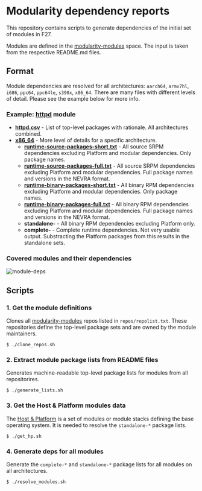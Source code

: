 # Modularity dependency reports

This repository contains scripts to generate dependencies of the initial set of modules in F27.

Modules are defined in the [modularity-modules](https://github.com/modularity-modules) space. The input is taken from the respective README.md files.

## Format

Module dependencies are resolved for all architectures: `aarch64`, `armv7hl`, `i686`, `ppc64`, `ppc64le`, `s390x`, `x86_64`. There are many files with different levels of detail. Please see the example below for more info.

### Example: [httpd](modules/httpd) module

  * [**httpd.csv**](modules/httpd/httpd.csv) - List of top-level packages with rationale. All architectures combined.
  * [**x86_64**](modules/httpd/x86_64) - More level of details for a specific architecture.
    * [**runtime-source-packages-short.txt**](modules/httpd/x86_64/runtime-source-packages-short.txt) - All source SRPM dependencies excluding Platform and modular dependencies. Only package names.
    * [**runtime-source-packages-full.txt**](modules/httpd/x86_64/runtime-source-packages-short.txt) - All source SRPM dependencies excluding Platform and modular dependencies. Full package names and versions in the NEVRA format.
    * [**runtime-binary-packages-short.txt**](modules/httpd/x86_64/runtime-source-packages-short.txt) - All binary RPM dependencies excluding Platform and modular dependencies. Only package names.
    * [**runtime-binary-packages-full.txt**](modules/httpd/x86_64/runtime-source-packages-short.txt) - All binary RPM dependencies excluding Platform and modular dependencies. Full package names and versions in the NEVRA format.
    * **standalone-** - All binary RPM dependencies excluding Platform only.
    * **complete-** - Complete runtime dependencies. Not very usable output. Substracting the Platform packages from this results in the standalone sets.

### Covered modules and their dependencies

![module-deps](img/module-deps.png)

## Scripts

### 1. Get the module definitions

Clones all [modularity-modules](https://github.com/modularity-modules) repos listed in `repos/repolist.txt`. These repositories define the top-level package sets and are owned by the module maintainers.

```
$ ./clone_repos.sh
```

### 2. Extract module package lists from README files

Generates machine-readable top-level package lists for modules from all repositorires.

```
$ ./generate_lists.sh
```

### 3. Get the Host & Platform modules data

The [Host & Platform](https://github.com/fedora-modularity/hp) is a set of modules or module stacks defining the base operating system. It is needed to resolve the `standalone-*` package lists.

```
$ ./get_hp.sh
```

### 4. Generate deps for all modules

Generate the `complete-*` and `standalone-*` package lists for all modules on all architectures. 

```
$ ./resolve_modules.sh
```
